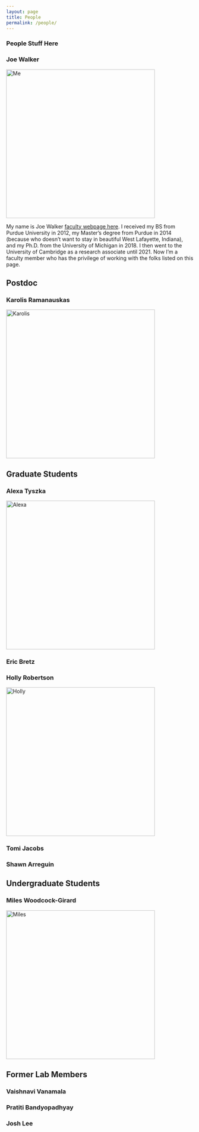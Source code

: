 ```yaml
---
layout: page
title: People
permalink: /people/
---
```


### People Stuff Here


### Joe Walker

<img src="https://walkerlab-uic.github.io/pictures/Me.jpg" alt="Me" width="400"/>

My name is Joe Walker [faculty webpage here](https://bios.uic.edu/profiles/walker-joseph/). I received my BS from Purdue University in 2012, my Master’s degree from Purdue in 2014 (because who doesn’t want to stay in beautiful West Lafayette, Indiana), and my Ph.D. from the University of Michigan in 2018. I then went to the University of Cambridge as a research associate until 2021. Now I’m a faculty member who has the privilege of working with the folks listed on this page.

## Postdoc

### Karolis Ramanauskas

<img src="https://walkerlab-uic.github.io/pictures/Karolis.png" alt="Karolis" width="400"/>

## Graduate Students

### Alexa Tyszka

<img src="https://walkerlab-uic.github.io/pictures/Alexa.jpeg" alt="Alexa" width="400"/>

### Eric Bretz

### Holly Robertson

<img src="https://walkerlab-uic.github.io/pictures/Holly.jpeg" alt="Holly" width="400"/>


### Tomi Jacobs

### Shawn Arreguin

## Undergraduate Students

### Miles Woodcock-Girard

<img src="https://walkerlab-uic.github.io/pictures/Miles.jpeg" alt="Miles" width="400"/>

## Former Lab Members

### Vaishnavi Vanamala

### Pratiti Bandyopadhyay

### Josh Lee
